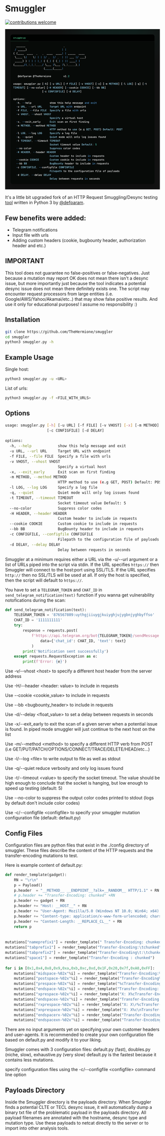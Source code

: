 # Smuggler
[![contributions welcome](https://img.shields.io/badge/contributions-welcome-brightgreen.svg?style=flat)](https://github.com/TheHermione/smuggler/issues)

![изображение](logo.png)

It's a little bit upgraded fork of an HTTP Request Smuggling/Desync testing [tool](https://github.com/defparam/smuggler) written in Python 3 by [@defparam](https://github.com/defparam/). 

## Few benefits were added:
- Telegram notifications
- Input file with urls
- Adding custom headers (cookie, bugbounty header, authorization header and etc.)

## IMPORTANT
This tool does not guarantee no false-positives or false-negatives. Just because a mutation may report OK does not mean there isn't a desync issue, but more importantly just because the tool indicates a potential desync issue does not mean there definitely exists one. The script may encounter request processors from large entities (i.e. Google/AWS/Yahoo/Akamai/etc..) that may show false positive results.
And use it only for educational purposes! I assume no responsibility :)

## Installation

```bash
git clone https://github.com/TheHermione/smuggler
cd smuggler
python3 smuggler.py -h
```

## Example Usage

Single host:
```bash
python3 smuggler.py -u <URL>
```

List of urls:
```bash
python3 smuggler.py -f <FILE_WITH_URLS>
```

## Options

```bash
usage: smuggler.py [-h] [-u URL] [-f FILE] [-v VHOST] [-x] [-m METHOD] [-l LOG] [-q] [-t TIMEOUT] [--no-color] [-H HEADER] [--cookie COOKIE] [--bb BB]
                   [-c CONFIGFILE] [-d DELAY]

options:
  -h, --help            show this help message and exit
  -u URL, --url URL     Target URL with endpoint
  -f FILE, --file FILE  Specify a file with urls
  -v VHOST, --vhost VHOST
                        Specify a virtual host
  -x, --exit_early      Exit scan on first finding
  -m METHOD, --method METHOD
                        HTTP method to use (e.g GET, POST) Default: POST
  -l LOG, --log LOG     Specify a log file
  -q, --quiet           Quiet mode will only log issues found
  -t TIMEOUT, --timeout TIMEOUT
                        Socket timeout value Default: 5
  --no-color            Suppress color codes
  -H HEADER, --header HEADER
                        Custom header to include in requests
  --cookie COOKIE       Custom cookie to include in requests
  --bb BB               BugBounty header to include in requests
  -c CONFIGFILE, --configfile CONFIGFILE
                        Filepath to the configuration file of payloads
  -d DELAY, --delay DELAY
                        Delay between requests in seconds
```

Smuggler at a minimum requires either a URL via the -u/--url argument or a list of URLs piped into the script via stdin.
If the URL specifies `https://` then Smuggler will connect to the host:port using SSL/TLS. If the URL specifies `http://`
then no SSL/TLS will be used at all. If only the host is specified, then the script will default to `https://`.

You have to set a `TELEGRAM_TOKEN` and `CHAT_ID` in `send_telegram_notification(text)` function if you wanna get vulnerability notofications during the scan:
```python
def send_telegram_notification(text):
	TELEGRAM_TOKEN = '876567809:uythgjiiuygjkuiyghjujygbnjyghbyffso'
	CHAT_ID = '1111111111'
	try:
		response = requests.post(
			f'https://api.telegram.org/bot{TELEGRAM_TOKEN}/sendMessage',
          		data={'chat_id': CHAT_ID, 'text': text}
      		)
		print('Notification sent successfully')
	except requests.RequestException as e:
		print(f'Error: {e}')
```

Use -v/--vhost \<host> to specify a different host header from the server address

Use -H/--header \<header: value> to include in requests

Use --cookie \<cookie_value> to include in requests

Use --bb \<bugbounty_header> to include in requests

Use -d/--delay \<float_value> to set a delay between requests in seconds

Use -x/--exit_early to exit the scan of a given server when a potential issue is found. In piped mode smuggler will just continue to the next host on the list

Use -m/--method \<method> to specify a different HTTP verb from POST (i.e GET/PUT/PATCH/OPTIONS/CONNECT/TRACE/DELETE/HEAD/etc...)

Use -l/--log \<file> to write output to file as well as stdout

Use -q/--quiet reduce verbosity and only log issues found

Use -t/--timeout \<value> to specify the socket timeout. The value should be high enough to conclude that the socket is hanging, but low enough to speed up testing (default: 5)

Use --no-color to suppress the output color codes printed to stdout (logs by default don't include color codes)

Use -c/--configfile \<configfile> to specify your smuggler mutation configuration file (default: default.py)

## Config Files
Configuration files are python files that exist in the ./config directory of smuggler. These files describe the content of the HTTP requests and the transfer-encoding mutations to test.


Here is example content of default.py:
```python
def render_template(gadget):
	RN = "\r\n"
	p = Payload()
	p.header  = "__METHOD__ __ENDPOINT__?alk=__RANDOM__ HTTP/1.1" + RN
	# p.header += "Transfer-Encoding: chunked" +RN	
	p.header += gadget + RN
	p.header += "Host: __HOST__" + RN
	p.header += "User-Agent: Mozilla/5.0 (Windows NT 10.0; Win64; x64) AppleWebKit/537.36 (KHTML, like Gecko) Chrome/78.0.3904.87 Safari/537.36" + RN
	p.header += "Content-type: application/x-www-form-urlencoded; charset=UTF-8" + RN
	p.header += "Content-Length: __REPLACE_CL__" + RN
	return p


mutations["nameprefix1"] = render_template(" Transfer-Encoding: chunked")
mutations["tabprefix1"] = render_template("Transfer-Encoding:\tchunked")
mutations["tabprefix2"] = render_template("Transfer-Encoding\t:\tchunked")
mutations["space1"] = render_template("Transfer-Encoding : chunked")

for i in [0x1,0x4,0x8,0x9,0xa,0xb,0xc,0xd,0x1F,0x20,0x7f,0xA0,0xFF]:
	mutations["midspace-%02x"%i] = render_template("Transfer-Encoding:%cchunked"%(i))
	mutations["postspace-%02x"%i] = render_template("Transfer-Encoding%c: chunked"%(i))
	mutations["prespace-%02x"%i] = render_template("%cTransfer-Encoding: chunked"%(i))
	mutations["endspace-%02x"%i] = render_template("Transfer-Encoding: chunked%c"%(i))
	mutations["xprespace-%02x"%i] = render_template("X: X%cTransfer-Encoding: chunked"%(i))
	mutations["endspacex-%02x"%i] = render_template("Transfer-Encoding: chunked%cX: X"%(i))
	mutations["rxprespace-%02x"%i] = render_template("X: X\r%cTransfer-Encoding: chunked"%(i))
	mutations["xnprespace-%02x"%i] = render_template("X: X%c\nTransfer-Encoding: chunked"%(i))
	mutations["endspacerx-%02x"%i] = render_template("Transfer-Encoding: chunked\r%cX: X"%(i))
	mutations["endspacexn-%02x"%i] = render_template("Transfer-Encoding: chunked%c\nX: X"%(i))
```

There are no input arguments yet on specifying your own customer headers and user-agents. It is recommended to create your own configuration file based on default.py and modify it to your liking.

Smuggler comes with 3 configuration files: default.py (fast), doubles.py (niche, slow), exhaustive.py (very slow)
default.py is the fastest because it contains less mutations.

specify configuration files using the -c/--configfile \<configfile> command line option

## Payloads Directory
Inside the Smuggler directory is the payloads directory. When Smuggler finds a potential CLTE or TECL desync issue, it will automatically dump a binary txt file of the problematic payload in the payloads directory. All payload filenames are annotated with the hostname, desync type and mutation type. Use these payloads to netcat directly to the server or to import into other analysis tools.
